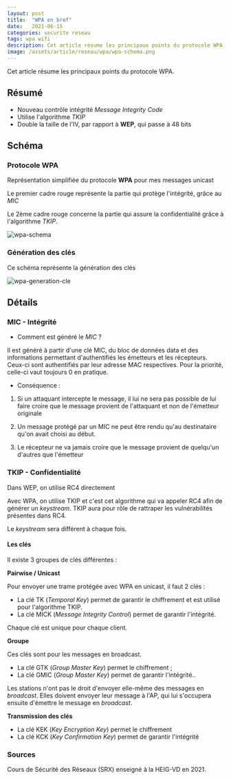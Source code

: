 ```yaml
---
layout: post
title:  "WPA en bref"
date:   2021-06-15 
categories: securite reseau
tags: wpa wifi
description: Cet article résume les principaux points du protocole WPA, notamment la génération des clés, le contrôle d'intégrité avec MIC et la confidentialité avec TKIP
image: /assets/article/reseau/wpa/wpa-schema.png
---
```


Cet article résume les principaux points du protocole WPA.

## Résumé

- Nouveau contrôle intégrité *Message Integrity Code*
- Utilise l'algorithme *TKIP*
- Double la taille de l'IV, par rapport à **WEP**, qui passe à 48 bits



## Schéma

### Protocole WPA

Représentation simplifiée du protocole **WPA** pour mes messages unicast

Le premier cadre rouge représente la partie qui protège l'intégrité, grâce au *MIC*

Le 2ème cadre rouge concerne la partie qui assure la confidentialité grâce à l'algorithme *TKIP*.



![wpa-schema]({{site.url_complet}}/assets/article/reseau/wpa/wpa-schema.png)

### Génération des clés

Ce schéma représente la génération des clés

![wpa-generation-cle]({{site.url_complet}}/assets/article/reseau/wpa/wpa-generation-cle.png)



## Détails

### MIC - Intégrité

- Comment est généré le *MIC* ?

Il est généré à partir d'une clé MIC, du bloc de données data et des informations permettant d'authentifiés les émetteurs et les récepteurs. Ceux-ci  sont authentifiés par leur adresse MAC respectives. Pour la priorité, celle-ci vaut toujours 0 en pratique.



- Conséquence : 

1) Si un attaquant intercepte le message,  il lui ne sera pas possible de lui faire croire que le message provient de l'attaquant et non de l'émetteur originale

2) Un message protégé par un MIC ne peut être rendu qu'au destinataire qu'on avait choisi au début.

3) Le récepteur ne va jamais croire que le message provient de quelqu'un d'autres que l'émetteur



### TKIP - Confidentialité

Dans WEP, on utilise RC4 directement

Avec WPA, on utilise TKIP et c'est cet algorithme qui va appeler RC4 afin de générer un *keystream*. TKIP aura pour rôle de rattraper les vulnérabilités présentes dans RC4. 

Le *keystream* sera différent à chaque fois. 



#### Les clés

Il existe 3 groupes de clés différentes :

**Pairwise / Unicast**

Pour envoyer une trame protégée avec WPA en unicast, il faut 2 clés :

- La clé TK (*Temporal Key*) permet de garantir le chiffrement et est utilisé pour l'algorithme TKIP.
- La clé MICK (*Message Integrity Control*) permet de garantir l'intégrité.

Chaque clé est unique pour chaque client.

**Groupe**

Ces clés sont pour les messages en broadcast.

- La clé GTK (*Group Master Key*) permet le chiffrement ;
- La clé GMIC (*Group Master Key*) permet de garantir l'intégrité..

Les stations n'ont pas le droit d'envoyer elle-même des messages en *broadcast*. Elles doivent envoyer leur message à l'AP, qui lui s'occupera ensuite d'émettre le message en *broadcast*.



**Transmission des clés**

- La clé KEK  (*Key Encryption Key*)  permet le chiffrement
- La clé KCK (*Key Confirmation Key*) permet de garantir l'intégrité





### Sources 

Cours de Sécurité des Réseaux (SRX) enseigné à la HEIG-VD en 2021.
